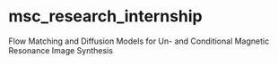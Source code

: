 # msc_research_internship
Flow Matching and Diffusion Models for Un- and Conditional Magnetic Resonance Image Synthesis

